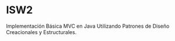 # ISW2
Implementación Básica MVC en Java Utilizando Patrones de Diseño Creacionales y Estructurales.
